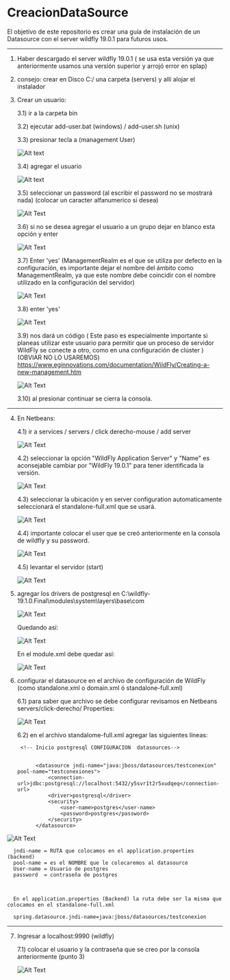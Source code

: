 # CreacionDataSource
El objetivo de este repositorio es crear una guía de instalación de un Datasource con el server wildfly 19.0.1 para futuros usos.

------------------------------------------------------------------------------------------------------------------------------------------


1) Haber descargado el server wildfly 19.0.1 ( se usa esta versión ya que anteriormente usamos una versión superior y arrojó error en splap)
   
2) consejo: crear en Disco C:/ una carpeta (servers) y allí alojar el instalador

3) Crear un usuario:
   
   3.1) ir a la carpeta bin
   
   3.2) ejecutar add-user.bat  (windows)  /  add-user.sh (unix)
   
   3.3) presionar tecla a (management User)
   
   ![Alt text](https://github.com/NoelTejeda/CreacionDataSource/blob/main/datasource/paso1.png)
 
   

   3.4) agregar el usuario

   ![Alt text](https://github.com/NoelTejeda/CreacionDataSource/blob/main/datasource/paso2.png)
   

   3.5) seleccionar un password (al escribir el password no se mostrará nada) (colocar un caracter alfanumerico si desea)
   
   ![Alt Text](https://github.com/NoelTejeda/CreacionDataSource/blob/main/datasource/paso3.png)

   3.6) si no se desea agregar el usuario a un grupo dejar en blanco esta opción y enter

   ![Alt Text](https://github.com/NoelTejeda/CreacionDataSource/blob/main/datasource/paso4.png)
   
   3.7) Enter 'yes' (ManagementRealm es el que se utiliza por defecto en la configuración, es importante dejar el nombre del ámbito como ManagementRealm, ya que este nombre debe coincidir con el nombre 
        utilizado en la configuración del servidor)

   ![Alt Text](https://github.com/NoelTejeda/CreacionDataSource/blob/main/datasource/paso5.png)

   3.8) enter 'yes'

   ![Alt Text](https://github.com/NoelTejeda/CreacionDataSource/blob/main/datasource/paso6.png)

   3.9) nos dará un código ( Este paso es especialmente importante si planeas utilizar este usuario para permitir que un proceso de servidor WildFly se conecte a otro, como en una configuración de clúster ) 
        (OBVIAR NO LO USAREMOS)
         https://www.eginnovations.com/documentation/WildFly/Creating-a-new-management.htm

   ![Alt Text](https://github.com/NoelTejeda/CreacionDataSource/blob/main/datasource/paso7.png)

   3.10) al presionar continuar se cierra la consola.


  -----------------------------------------------------------------------------


   
   4) En Netbeans:
  
      
      4.1) ir a services / servers / click derecho-mouse / add server

      ![Alt Text](https://github.com/NoelTejeda/CreacionDataSource/blob/main/datasource/paso%204.1.png)   


      4.2) seleccionar la opción "WildFly Application Server" y "Name" es aconsejable cambiar por "WildFly 19.0.1" para tener
           identificada la versión.

      ![Alt Text](https://github.com/NoelTejeda/CreacionDataSource/blob/main/datasource/paso4.2.png)


      4.3) seleccionar la ubicación y en server configuration automaticamente seleccionará el standalone-full.xml que se usará.

      ![Alt Text](https://github.com/NoelTejeda/CreacionDataSource/blob/main/datasource/paso4.3.png)
      

      4.4) importante colocar el user que se creó anteriormente en la consola de wildfly y su password.

      ![Alt Text](https://github.com/NoelTejeda/CreacionDataSource/blob/main/datasource/paso4.4.png)


      4.5) levantar el servidor (start)

      ![Alt Text](https://github.com/NoelTejeda/CreacionDataSource/blob/main/datasource/paso4.5.png)



   5) agregar los drivers de postgresql en C:\wildfly-19.1.0.Final\modules\system\layers\base\com

      ![Alt Text](https://github.com/NoelTejeda/CreacionDataSource/blob/main/datasource/GuardarDriversPostgres.png)

      Quedando así:

      ![Alt Text](https://github.com/NoelTejeda/CreacionDataSource/blob/main/datasource/QuedandoAs%C3%AD.png)
       
            

      En el module.xml debe quedar así:

      ![Alt Text](https://github.com/NoelTejeda/CreacionDataSource/blob/main/datasource/module.xml.png)



  6)  configurar el datasource en el archivo de configuración de WildFly (como standalone.xml o 
       domain.xml ó standalone-full.xml)


      6.1) para saber que archivo se debe configurar revisamos en Netbeans servers/click-derecho/ Properties:

      ![Alt Text](https://github.com/NoelTejeda/CreacionDataSource/blob/main/datasource/Standalone-full.png)


      6.2) en el archivo standalome-full.xml agregar las siguientes líneas:

           <!-- Inicio postgresql CONFIGURACION  datasources--> 

 
                <datasource jndi-name="java:jboss/datasources/testconexion" pool-name="testconexiones">   
                    <connection-url>jdbc:postgresql://localhost:5432/y5svr1t2r5xudqeq</connection-url>   
                    <driver>postgresql</driver>   
                    <security>   
                        <user-name>postgres</user-name>   
                        <password>postgres</password>   
                    </security>   
                </datasource>

         <!--  Fin postgresql CONFIGURACION  datasources-->


   ![Alt Text](https://github.com/NoelTejeda/CreacionDataSource/blob/main/datasource/ConfiguracionAgregadaalStandalone.png)



      jndi-name = RUTA que colocamos en el application.properties (backend)
      pool-name = es el NOMBRE que le colocaremos al datasource
      User-name = Usuario de postgres
      password  = contraseña de postgres



      En el application.properties (Backend) la ruta debe ser la misma que colocamos en el standalone-full.xml
      
      spring.datasource.jndi-name=java:jboss/datasources/testconexion


    
 ----------------------------------------------------------------------------------------------------------------------------------
 7) Ingresar a localhost:9990 (wildfly)

    7.1) colocar el usuario y la contraseña que se creo por la consola anteriormente (punto 3)

   
    ![Alt Text](https://github.com/NoelTejeda/CreacionDataSource/blob/main/datasource/localhost9990.png)
      
